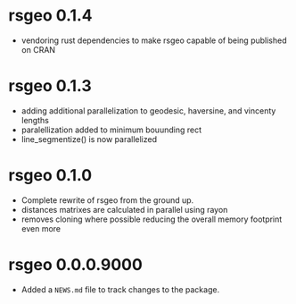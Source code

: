 # rsgeo 0.1.4

* vendoring rust dependencies to make rsgeo capable of being published on CRAN

# rsgeo 0.1.3

* adding additional parallelization to geodesic, haversine, and vincenty lengths
* paralellization added to minimum bouunding rect
* line_segmentize() is now parallelized

# rsgeo 0.1.0

* Complete rewrite of rsgeo from the ground up.
* distances matrixes are calculated in parallel using rayon
* removes cloning where possible reducing the overall memory footprint even more


# rsgeo 0.0.0.9000

* Added a `NEWS.md` file to track changes to the package.

